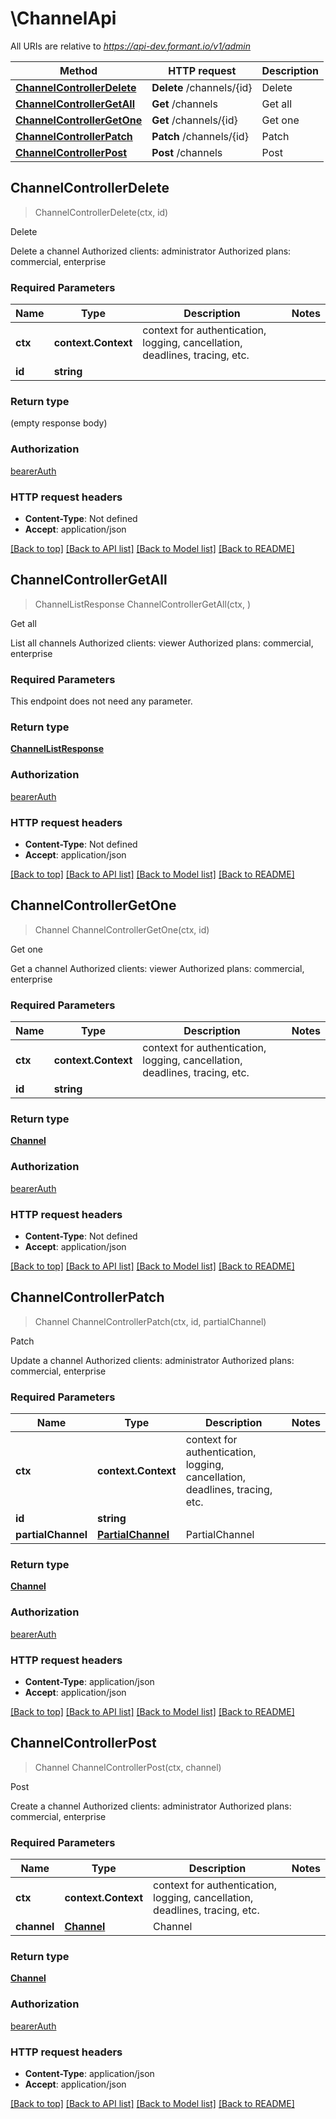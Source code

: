 # \ChannelApi

All URIs are relative to *https://api-dev.formant.io/v1/admin*

Method | HTTP request | Description
------------- | ------------- | -------------
[**ChannelControllerDelete**](ChannelApi.md#ChannelControllerDelete) | **Delete** /channels/{id} | Delete
[**ChannelControllerGetAll**](ChannelApi.md#ChannelControllerGetAll) | **Get** /channels | Get all
[**ChannelControllerGetOne**](ChannelApi.md#ChannelControllerGetOne) | **Get** /channels/{id} | Get one
[**ChannelControllerPatch**](ChannelApi.md#ChannelControllerPatch) | **Patch** /channels/{id} | Patch
[**ChannelControllerPost**](ChannelApi.md#ChannelControllerPost) | **Post** /channels | Post



## ChannelControllerDelete

> ChannelControllerDelete(ctx, id)

Delete

Delete a channel Authorized clients: administrator Authorized plans: commercial, enterprise

### Required Parameters


Name | Type | Description  | Notes
------------- | ------------- | ------------- | -------------
**ctx** | **context.Context** | context for authentication, logging, cancellation, deadlines, tracing, etc.
**id** | **string**|  | 

### Return type

 (empty response body)

### Authorization

[bearerAuth](../README.md#bearerAuth)

### HTTP request headers

- **Content-Type**: Not defined
- **Accept**: application/json

[[Back to top]](#) [[Back to API list]](../README.md#documentation-for-api-endpoints)
[[Back to Model list]](../README.md#documentation-for-models)
[[Back to README]](../README.md)


## ChannelControllerGetAll

> ChannelListResponse ChannelControllerGetAll(ctx, )

Get all

List all channels Authorized clients: viewer Authorized plans: commercial, enterprise

### Required Parameters

This endpoint does not need any parameter.

### Return type

[**ChannelListResponse**](ChannelListResponse.md)

### Authorization

[bearerAuth](../README.md#bearerAuth)

### HTTP request headers

- **Content-Type**: Not defined
- **Accept**: application/json

[[Back to top]](#) [[Back to API list]](../README.md#documentation-for-api-endpoints)
[[Back to Model list]](../README.md#documentation-for-models)
[[Back to README]](../README.md)


## ChannelControllerGetOne

> Channel ChannelControllerGetOne(ctx, id)

Get one

Get a channel Authorized clients: viewer Authorized plans: commercial, enterprise

### Required Parameters


Name | Type | Description  | Notes
------------- | ------------- | ------------- | -------------
**ctx** | **context.Context** | context for authentication, logging, cancellation, deadlines, tracing, etc.
**id** | **string**|  | 

### Return type

[**Channel**](Channel.md)

### Authorization

[bearerAuth](../README.md#bearerAuth)

### HTTP request headers

- **Content-Type**: Not defined
- **Accept**: application/json

[[Back to top]](#) [[Back to API list]](../README.md#documentation-for-api-endpoints)
[[Back to Model list]](../README.md#documentation-for-models)
[[Back to README]](../README.md)


## ChannelControllerPatch

> Channel ChannelControllerPatch(ctx, id, partialChannel)

Patch

Update a channel Authorized clients: administrator Authorized plans: commercial, enterprise

### Required Parameters


Name | Type | Description  | Notes
------------- | ------------- | ------------- | -------------
**ctx** | **context.Context** | context for authentication, logging, cancellation, deadlines, tracing, etc.
**id** | **string**|  | 
**partialChannel** | [**PartialChannel**](PartialChannel.md)| PartialChannel | 

### Return type

[**Channel**](Channel.md)

### Authorization

[bearerAuth](../README.md#bearerAuth)

### HTTP request headers

- **Content-Type**: application/json
- **Accept**: application/json

[[Back to top]](#) [[Back to API list]](../README.md#documentation-for-api-endpoints)
[[Back to Model list]](../README.md#documentation-for-models)
[[Back to README]](../README.md)


## ChannelControllerPost

> Channel ChannelControllerPost(ctx, channel)

Post

Create a channel Authorized clients: administrator Authorized plans: commercial, enterprise

### Required Parameters


Name | Type | Description  | Notes
------------- | ------------- | ------------- | -------------
**ctx** | **context.Context** | context for authentication, logging, cancellation, deadlines, tracing, etc.
**channel** | [**Channel**](Channel.md)| Channel | 

### Return type

[**Channel**](Channel.md)

### Authorization

[bearerAuth](../README.md#bearerAuth)

### HTTP request headers

- **Content-Type**: application/json
- **Accept**: application/json

[[Back to top]](#) [[Back to API list]](../README.md#documentation-for-api-endpoints)
[[Back to Model list]](../README.md#documentation-for-models)
[[Back to README]](../README.md)

